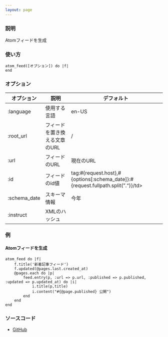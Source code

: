 ```yaml
---
layout: page
---
```

### 説明
Atomフィードを生成

### 使い方
    atom_feed([オプション]) do |f|
    end

### オプション

オプション        | 説明               | デフォルト
------------ | ---------------- | -------------------------------------------------------------------------------
:language    | 使用する言語           | en-US
:root_url    | フィードを置き換える文章のURL | /
:url         | フィードのURL         | 現在のURL
:id          | フィードのid値         | tag:#{request.host},#{options[:schema_date]}:#{request.fullpath.split(”.“)}/td>
:schema_date | スキーマ情報           | 今年
:instruct    | XMLのハッシュ         |

### 例
#### Atomフィードを生成
    atom_feed do |f|
        f.title('新着記事フィード')
        f.updated(@pages.last.created_at)
        @pages.each do |p|
            feed.entry(p, :url => p.url, :published => p.published, :updated => p.updated_at) do |i|
                i.title(p,title)
                i.content("#{@page.published} 公開")
            end
        end
    end

### ソースコード
* [GitHub](https://github.com/rails/rails/blob/2ddbe87e7acc324ce7e0a4784c4d10b79cc49a40/actionview/lib/action_view/helpers/atom_feed_helper.rb#L96)